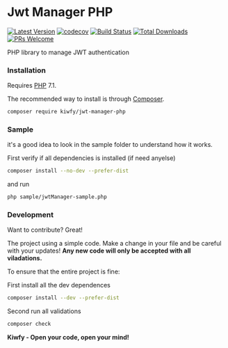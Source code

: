 # Jwt Manager PHP

[![Latest Version](https://img.shields.io/github/v/release/kiwfy/jwt-manager-php.svg?style=flat-square)](https://github.com/kiwfy/jwt-manager-php/releases)
[![codecov](https://codecov.io/gh/kiwfy/jwt-manager-php/branch/master/graph/badge.svg)](https://codecov.io/gh/kiwfy/jwt-manager-php)
[![Build Status](https://img.shields.io/github/workflow/status/kiwfy/jwt-manager-php/CI?label=ci%20build&style=flat-square)](https://github.com/kiwfy/jwt-manager-php/actions?query=workflow%3ACI)
[![Total Downloads](https://img.shields.io/packagist/dt/kiwfy/jwt-manager-php.svg?style=flat-square)](https://packagist.org/packages/kiwfy/jwt-manager-php)
[![PRs Welcome](https://img.shields.io/badge/PRs-welcome-brightgreen.svg?style=flat-square)](http://makeapullrequest.com)

PHP library to manage JWT authentication

### Installation

Requires [PHP](https://php.net) 7.1.

The recommended way to install is through [Composer](https://getcomposer.org/).

```sh
composer require kiwfy/jwt-manager-php
```

### Sample

it's a good idea to look in the sample folder to understand how it works.

First verify if all dependencies is installed (if need anyelse)
```sh
composer install --no-dev --prefer-dist
```

and run
```sh
php sample/jwtManager-sample.php
```

### Development

Want to contribute? Great!

The project using a simple code.
Make a change in your file and be careful with your updates!
**Any new code will only be accepted with all viladations.**

To ensure that the entire project is fine:

First install all the dev dependences
```sh
composer install --dev --prefer-dist
```

Second run all validations
```sh
composer check
```

**Kiwfy - Open your code, open your mind!**
